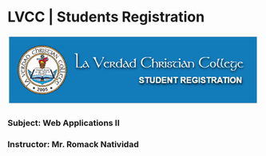 # LVCC | Students Registration

[![|](https://github.com/mj-isip23/Web-Application-2/blob/master/screenshots/logo.png)](https://nodesource.com/products/nsolid)

### Subject: Web Applications II
### Instructor: Mr. Romack Natividad
